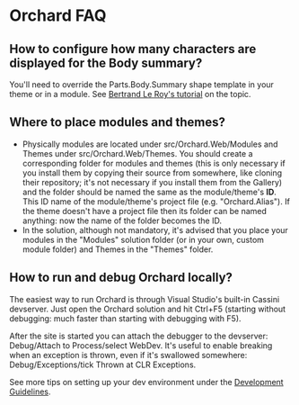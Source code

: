 # Orchard FAQ



## How to configure how many characters are displayed for the Body summary?

You'll need to override the Parts.Body.Summary shape template in your theme or in a module. See [Bertrand Le Roy's tutorial](http://weblogs.asp.net/bleroy/archive/2012/07/01/my-body-summary-template-for-orchard.aspx) on the topic.


## Where to place modules and themes?

- Physically modules are located under src/Orchard.Web/Modules and Themes under src/Orchard.Web/Themes. You should create a corresponding folder for modules and themes (this is only necessary if you install them by copying their source from somewhere, like cloning their repository; it's not necessary if you install them from the Gallery) and the folder should be named the same as the module/theme's **ID**. This ID name of the module/theme's project file (e.g. "Orchard.Alias"). If the theme doesn't have a project file then its folder can be named anything: now the name of the folder becomes the ID.
- In the solution, although not mandatory, it's advised that you place your modules in the "Modules" solution folder (or in your own, custom module folder) and Themes in the "Themes" folder.


## How to run and debug Orchard locally?

The easiest way to run Orchard is through Visual Studio's built-in Cassini devserver. Just open the Orchard solution and hit Ctrl+F5 (starting without debugging: much faster than starting with debugging with F5).

After the site is started you can attach the debugger to the devserver: Debug/Attach to Process/select WebDev. It's useful to enable breaking when an exception is thrown, even if it's swallowed somewhere: Debug/Exceptions/tick Thrown at CLR Exceptions.

See more tips on setting up your dev environment under the [Development Guidelines](../DevelopmentGuidelines/DevelopmentEnvironment).